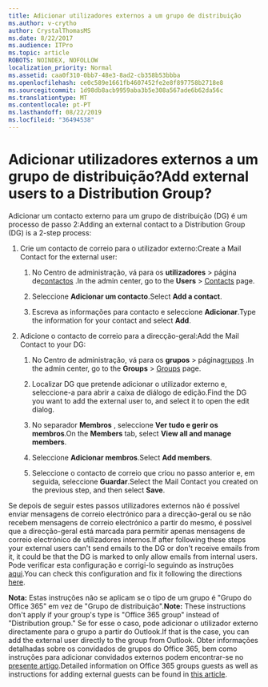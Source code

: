```yaml
---
title: Adicionar utilizadores externos a um grupo de distribuição
ms.author: v-crytho
author: CrystalThomasMS
ms.date: 8/22/2017
ms.audience: ITPro
ms.topic: article
ROBOTS: NOINDEX, NOFOLLOW
localization_priority: Normal
ms.assetid: caa0f310-0bb7-48e3-8ad2-cb358b53bbba
ms.openlocfilehash: ce0c589e1661fb4607452fe2e8f897758b2718e8
ms.sourcegitcommit: 1d98db8acb9959aba3b5e308a567ade6b62da56c
ms.translationtype: MT
ms.contentlocale: pt-PT
ms.lasthandoff: 08/22/2019
ms.locfileid: "36494538"
---
```

# <a name="add-external-users-to-a-distribution-group"></a><span data-ttu-id="02ff4-102">Adicionar utilizadores externos a um grupo de distribuição?</span><span class="sxs-lookup"><span data-stu-id="02ff4-102">Add external users to a Distribution Group?</span></span>

<span data-ttu-id="02ff4-103">Adicionar um contacto externo para um grupo de distribuição (DG) é um processo de passo 2:</span><span class="sxs-lookup"><span data-stu-id="02ff4-103">Adding an external contact to a Distribution Group (DG) is a 2-step process:</span></span>
  
1. <span data-ttu-id="02ff4-104">Crie um contacto de correio para o utilizador externo:</span><span class="sxs-lookup"><span data-stu-id="02ff4-104">Create a Mail Contact for the external user:</span></span>
    
    1. <span data-ttu-id="02ff4-105">No Centro de administração, vá para os **utilizadores** > página de[contactos](https://admin.microsoft.com/adminportal/home#/Contact) .</span><span class="sxs-lookup"><span data-stu-id="02ff4-105">In the admin center, go to the **Users** > [Contacts](https://admin.microsoft.com/adminportal/home#/Contact) page.</span></span> 
    
    2. <span data-ttu-id="02ff4-106">Seleccione **Adicionar um contacto**.</span><span class="sxs-lookup"><span data-stu-id="02ff4-106">Select **Add a contact**.</span></span>
    
    3. <span data-ttu-id="02ff4-107">Escreva as informações para contacto e seleccione **Adicionar**.</span><span class="sxs-lookup"><span data-stu-id="02ff4-107">Type the information for your contact and select **Add**.</span></span>
    
2. <span data-ttu-id="02ff4-108">Adicione o contacto de correio para a direcção-geral:</span><span class="sxs-lookup"><span data-stu-id="02ff4-108">Add the Mail Contact to your DG:</span></span>
    
    1. <span data-ttu-id="02ff4-109">No Centro de administração, vá para os **grupos** > página[grupos](https://admin.microsoft.com/adminportal/home#/groups) .</span><span class="sxs-lookup"><span data-stu-id="02ff4-109">In the admin center, go to the **Groups** > [Groups](https://admin.microsoft.com/adminportal/home#/groups) page.</span></span> 
    
    2. <span data-ttu-id="02ff4-110">Localizar DG que pretende adicionar o utilizador externo e, seleccione-a para abrir a caixa de diálogo de edição.</span><span class="sxs-lookup"><span data-stu-id="02ff4-110">Find the DG you want to add the external user to, and select it to open the edit dialog.</span></span>
    
    3. <span data-ttu-id="02ff4-111">No separador **Membros** , seleccione **Ver tudo e gerir os membros**.</span><span class="sxs-lookup"><span data-stu-id="02ff4-111">On the **Members** tab, select **View all and manage members**.</span></span> 
    
    4. <span data-ttu-id="02ff4-112">Seleccione **Adicionar membros**.</span><span class="sxs-lookup"><span data-stu-id="02ff4-112">Select **Add members**.</span></span>
    
    5. <span data-ttu-id="02ff4-113">Seleccione o contacto de correio que criou no passo anterior e, em seguida, seleccione **Guardar**.</span><span class="sxs-lookup"><span data-stu-id="02ff4-113">Select the Mail Contact you created on the previous step, and then select **Save**.</span></span>
    
<span data-ttu-id="02ff4-114">Se depois de seguir estes passos utilizadores externos não é possível enviar mensagens de correio electrónico para a direcção-geral ou se não recebem mensagens de correio electrónico a partir do mesmo, é possível que a direcção-geral está marcada para permitir apenas mensagens de correio electrónico de utilizadores internos.</span><span class="sxs-lookup"><span data-stu-id="02ff4-114">If after following these steps your external users can't send emails to the DG or don't receive emails from it, it could be that the DG is marked to only allow emails from internal users.</span></span> <span data-ttu-id="02ff4-115">Pode verificar esta configuração e corrigi-lo seguindo as instruções [aqui](https://support.office.com/article/Fix-email-delivery-issues-for-error-code-5-7-133-in-Office-365-991abc19-7756-438f-abcb-39f69b80f284.aspx).</span><span class="sxs-lookup"><span data-stu-id="02ff4-115">You can check this configuration and fix it following the directions [here](https://support.office.com/article/Fix-email-delivery-issues-for-error-code-5-7-133-in-Office-365-991abc19-7756-438f-abcb-39f69b80f284.aspx).</span></span>
  
 <span data-ttu-id="02ff4-116">**Nota:** Estas instruções não se aplicam se o tipo de um grupo é "Grupo do Office 365" em vez de "Grupo de distribuição".</span><span class="sxs-lookup"><span data-stu-id="02ff4-116">**Note:** These instructions don't apply if your group's type is "Office 365 group" instead of "Distribution group."</span></span> <span data-ttu-id="02ff4-117">Se for esse o caso, pode adicionar o utilizador externo directamente para o grupo a partir do Outlook.</span><span class="sxs-lookup"><span data-stu-id="02ff4-117">If that is the case, you can add the external user directly to the group from Outlook.</span></span> <span data-ttu-id="02ff4-118">Obter informações detalhadas sobre os convidados de grupos do Office 365, bem como instruções para adicionar convidados externos podem encontrar-se no [presente artigo](https://support.office.com/article/Guest-access-in-Office-365-Groups-bfc7a840-868f-4fd6-a390-f347bf51aff6.aspx).</span><span class="sxs-lookup"><span data-stu-id="02ff4-118">Detailed information on Office 365 groups guests as well as instructions for adding external guests can be found in [this article](https://support.office.com/article/Guest-access-in-Office-365-Groups-bfc7a840-868f-4fd6-a390-f347bf51aff6.aspx).</span></span>
  